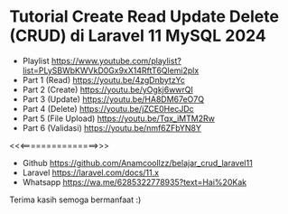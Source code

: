 # Tutorial Create Read Update Delete (CRUD) di Laravel 11 MySQL 2024

-   Playlist https://www.youtube.com/playlist?list=PLySBWbKWVkD0Gx9xX14RftT6Qlemi2plx
-   Part 1 (Read) https://youtu.be/4zgDnbytzYc
-   Part 2 (Create) https://youtu.be/yOgkj6wwrQI
-   Part 3 (Update) https://youtu.be/HA8DM67eO7Q
-   Part 4 (Delete) https://youtu.be/jZCE0HecJDc
-   Part 5 (File Upload) https://youtu.be/Tqx_iMTM2Rw
-   Part 6 (Validasi) https://youtu.be/nmf6ZFbYN8Y

<<<===============>>>

-   Github https://github.com/Anamcoollzz/belajar_crud_laravel11
-   Laravel https://laravel.com/docs/11.x
-   Whatsapp https://wa.me/6285322778935?text=Hai%20Kak

Terima kasih semoga bermanfaat :)
